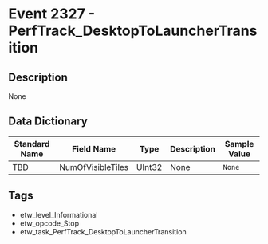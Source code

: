 # Event 2327 - PerfTrack_DesktopToLauncherTransition

## Description
None

## Data Dictionary
|Standard Name|Field Name|Type|Description|Sample Value|
|---|---|---|---|---|
|TBD|NumOfVisibleTiles|UInt32|None|`None`|

## Tags
* etw_level_Informational
* etw_opcode_Stop
* etw_task_PerfTrack_DesktopToLauncherTransition
